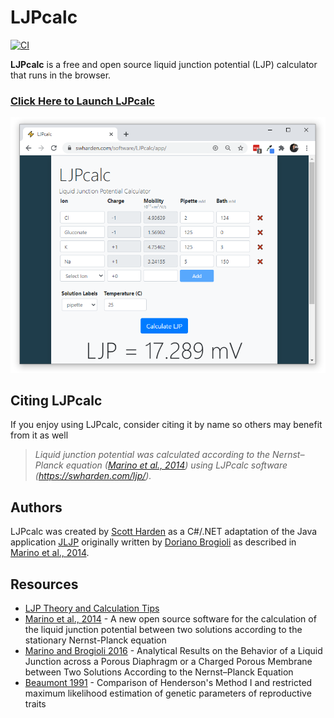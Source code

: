 # LJPcalc

[![CI](https://github.com/swharden/LJPcalc/actions/workflows/ci.yaml/badge.svg)](https://github.com/swharden/LJPcalc/actions/workflows/ci.yaml)

**LJPcalc** is a free and open source liquid junction potential (LJP) calculator that runs in the browser.

### [Click Here to Launch LJPcalc](https://swharden.com/software/LJPcalc/app)

[![](dev/website.png)](https://swharden.com/software/LJPcalc/app)

## Citing LJPcalc

If you enjoy using LJPcalc, consider citing it by name so others may benefit from it as well

> _Liquid junction potential was calculated according to the Nernst–Planck equation ([Marino et al., 2014](https://arxiv.org/abs/1403.3640)) using LJPcalc software (https://swharden.com/ljp/)._

## Authors
LJPcalc was created by [Scott Harden](http://swharden.com/) as a C#/.NET adaptation of the Java application [JLJP](https://github.com/swharden/JLJP) originally written by [Doriano Brogioli](https://sites.google.com/site/dbrogioli/) as described in [Marino et al., 2014](https://arxiv.org/abs/1403.3640).

## Resources
* [LJP Theory and Calculation Tips](https://swharden.com/software/LJPcalc/theory/)
* [Marino et al., 2014](https://arxiv.org/abs/1403.3640) - A new open source software for the calculation of the liquid junction potential between two solutions according to the stationary Nernst-Planck equation
* [Marino and Brogioli 2016](https://www.mdpi.com/2079-3197/4/2/17) - Analytical Results on the Behavior of a Liquid Junction across a Porous Diaphragm or a Charged Porous Membrane between Two Solutions According to the Nernst–Planck Equation
* [Beaumont 1991](https://pubmed.ncbi.nlm.nih.gov/1886854/) - Comparison of Henderson's Method I and restricted maximum likelihood estimation of genetic parameters of reproductive traits